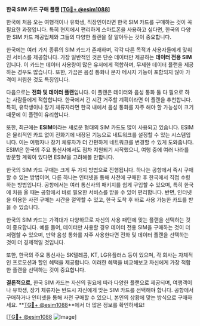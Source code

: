**한국 SIM 카드 구매 플랜 [[TG💪+ @esim1088](https://t.me/s/esim1088)]**

한국에 처음 오는 여행객이나 유학생, 직장인이라면 한국 SIM 카드를 구매하는 것이 꼭 필요한 과정입니다. 특히 현지에서 편리하게 스마트폰을 사용하고 싶다면, 한국의 다양한 SIM 카드 제공업체와 그들의 다양한 플랜을 잘 알아두는 것이 중요합니다.

한국에는 여러 가지 종류의 SIM 카드가 존재하며, 각각 다른 목적과 사용자들에게 맞춰진 서비스를 제공합니다. 가장 일반적인 것은 단순 데이터만 제공하는 **데이터 전용 SIM**입니다. 이 카드는 데이터 사용량이 많은 유저에게 적합하며, 무제한 데이터 플랜을 제공하는 경우도 많습니다. 또한, 가끔은 음성 통화나 문자 메시지 기능이 포함되지 않아 가격이 저렴한 것도 특징입니다.

다음으로는 **전화 및 데이터 플랜**입니다. 이 플랜은 데이터와 음성 통화 둘 다 필요로 하는 사람들에게 적합합니다. 한국에서 긴 시간 거주할 계획이라면 이 플랜을 추천합니다. 특히, 유학생이나 장기 체류자라면 한국 내에서 음성 통화를 자주 해야 할 가능성이 크기 때문에 이 플랜이 유리합니다.

또한, 최근에는 **ESIM**이라는 새로운 형태의 SIM 카드도 많이 사용되고 있습니다. ESIM은 물리적인 카드 없이 전화기에 내장된 기능으로 네트워크를 설정할 수 있는 시스템입니다. 이는 여행자나 장기 체류자가 더 간편하게 네트워크를 변경할 수 있게 도와줍니다. ESIM은 한국의 주요 통신사에서도 점차 지원되기 시작했으니, 여행 중에 여러 나라를 방문할 계획이 있다면 ESIM을 고려해볼 만합니다.

한국의 SIM 카드 구매는 크게 두 가지 방법으로 진행됩니다. 하나는 공항에서 즉시 구매할 수 있는 방법이며, 다른 하나는 인터넷을 통해 사전에 구매한 후 한국에서 직접 수령하는 방법입니다. 공항에서는 여러 통신사의 패키지를 쉽게 구입할 수 있으며, 특히 한국에 처음 올 때는 공항에서 바로 필요한 서비스를 받을 수 있어 편리합니다. 반면, 인터넷을 이용한 사전 구매는 시간을 절약할 수 있고, 한국 도착 후 바로 사용 가능한 카드를 받을 수 있습니다.

한국의 SIM 카드는 가격대가 다양하므로 자신의 사용 패턴에 맞는 플랜을 선택하는 것이 중요합니다. 예를 들어, 데이터만 사용할 경우 데이터 전용 SIM을 구매하는 것이 더 저렴할 수 있으며, 만약 음성 통화를 자주 사용한다면 전화 및 데이터 플랜을 선택하는 것이 더 경제적일 것입니다.

또한, 한국의 주요 통신사는 SK텔레콤, KT, LG유플러스 등이 있으며, 각 회사는 자체적인 프로모션과 할인 혜택을 제공합니다. 이러한 혜택을 비교해보고 자신에게 가장 적합한 플랜을 선택하는 것이 중요합니다.

**결론적으로**, 한국 SIM 카드는 자신의 필요에 따라 다양한 플랜으로 제공되며, 여행객이나 유학생, 장기 체류자는 반드시 자신에게 맞는 SIM 카드를 선택해야 합니다. 공항에서 구매하거나 인터넷을 통해 사전 구매할 수 있으니, 본인의 상황에 맞는 방식으로 구매하세요. **[TG💪+ @esim1088](https://t.me/s/esim1088)**에서 더 많은 정보를 확인하세요!

[[TG💪+ @esim1088](https://t.me/s/esim1088) ![Image](https://i.postimg.cc/Y0z9fWf4/image.png)]
